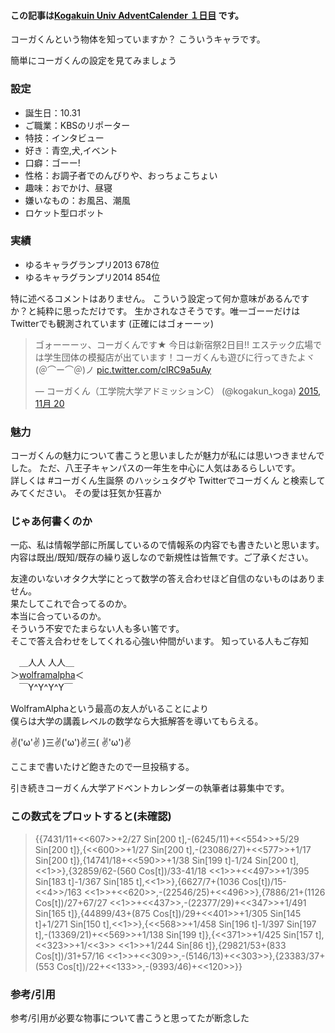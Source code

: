 #### この記事は[Kogakuin Univ AdventCalender １日目](http://www.adventar.org/calendars/963) です。

コーガくんという物体を知っていますか？
こういうキャラです。

簡単にコーガくんの設定を見てみましょう
### 設定
- 誕生日：10.31
- ご職業：KBSのリポーター
- 特技：インタビュー
- 好き：青空,犬,イベント
- 口癖：ゴーー!
- 性格：お調子者でのんびりや、おっちょこちょい
- 趣味：おでかけ、昼寝
- 嫌いなもの：お風呂、潮風
- ロケット型ロボット

### 実績
- ゆるキャラグランプリ2013 678位
- ゆるキャラグランプリ2014 854位

特に述べるコメントはありません。
こういう設定って何か意味があるんですか？と純粋に思っただけです。
生かされなさそうです。唯一ゴーーだけはTwitterでも観測されています
(正確にはゴォーーッ)  

<blockquote class="twitter-tweet" lang="ja"><p lang="ja" dir="ltr">ゴォーーーッ、コーガくんです★ 今日は新宿祭2日目!! エステック広場では学生団体の模擬店が出ています！コーガくんも遊びに行ってきたよヾ(＠⌒ー⌒＠)ノ <a href="https://t.co/clRC9a5uAy">pic.twitter.com/clRC9a5uAy</a></p>&mdash; コーガくん（工学院大学アドミッションC） (@kogakun_koga) <a href="https://twitter.com/kogakun_koga/status/667551459966234624">2015, 11月 20</a></blockquote> <script async src="//platform.twitter.com/widgets.js" charset="utf-8"></script>


### 魅力
コーガくんの魅力について書こうと思いましたが魅力が私には思いつきませんでした。
ただ、八王子キャンパスの一年生を中心に人気はあるらしいです。  
詳しくは #コーガくん生誕祭 のハッシュタグや Twitterでコーガくん と検索してみてください。
その愛は狂気か狂喜か



### じゃあ何書くのか
一応、私は情報学部に所属しているので情報系の内容でも書きたいと思います。  
内容は既出/既知/既存の繰り返しなので新規性は皆無です。ご了承ください。

友達のいないオタク大学にとって数学の答え合わせほど自信のないものはありません。  
果たしてこれで合ってるのか。  
本当に合っているのか。  
そういう不安でたまらない人も多い筈です。  
そこで答え合わせをしてくれる心強い仲間がいます。
知っている人もご存知

　＿人人 人人＿  
＞[wolframalpha](http://www.wolframalpha.com)＜  
　￣Y^Y^Y^Y￣

WolframAlphaという最高の友人がいることにより  
僕らは大学の講義レベルの数学なら大抵解答を導いてもらえる。  

✌('ω'✌ )三✌('ω')✌三( ✌'ω')✌   
  
ここまで書いたけど飽きたので一旦投稿する。

引き続きコーガくん大学アドベントカレンダーの執筆者は募集中です。


### この数式をプロットすると(未確認)  
>{{7431/11+<<607>>+2/27 Sin[200 t],-(6245/11)+<<554>>+5/29 Sin[200 t]},{<<600>>+1/27 Sin[200 t],-(23086/27)+<<577>>+1/17 Sin[200 t]},{14741/18+<<590>>+1/38 Sin[199 t]-1/24 Sin[200 t],<<1>>},{32859/62-(560 Cos[t])/33-41/18 <<1>>+<<497>>+1/395 Sin[183 t]-1/367 Sin[185 t],<<1>>},{6627/7+(1036 Cos[t])/15-<<4>>/163 <<1>>+<<620>>,-(22546/25)+<<496>>},{7886/21+(1126 Cos[t])/27+67/27 <<1>>+<<437>>,-(22377/29)+<<347>>+1/491 Sin[165 t]},{44899/43+(875 Cos[t])/29+<<401>>+1/305 Sin[145 t]+1/271 Sin[150 t],<<1>>},{<<568>>+1/458 Sin[196 t]-1/397 Sin[197 t],-(13369/21)+<<569>>+1/138 Sin[199 t]},{<<371>>+1/425 Sin[157 t],<<323>>+1/<<3>> <<1>>+1/244 Sin[86 t]},{29821/53+(833 Cos[t])/31+57/16 <<1>>+<<309>>,-(5146/13)+<<303>>},{23383/37+(553 Cos[t])/22+<<133>>,-(9393/46)+<<120>>}}

### 参考/引用  
参考/引用が必要な物事について書こうと思ってたが断念した
